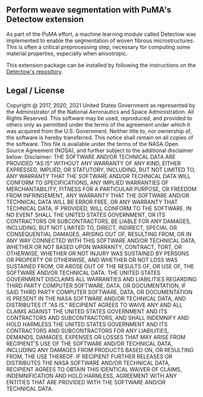 ## Perform weave segmentation with PuMA's Detectow extension

As part of the PuMA effort, a machine learning module called Detectow was implemented to enable the segmentation of woven fibrous microstructures.
This is often a critical preprocessing step, necessary for computing some material properties, especially when anisotropic. 

This extension package can be installed by following the instructions on the [Detectow's repository](https://github.com/fsemerar/detectow).

## Legal / License
Copyright @ 2017, 2020, 2021 United States Government as represented by the Administrator of the National Aeronautics and Space Administration. All Rights Reserved.
This software may be used, reproduced, and provided to others only as permitted under the terms of the agreement under which it was acquired from the U.S. Government. Neither title to, nor ownership of, the software is hereby transferred. This notice shall remain on all copies of the software.
This file is available under the terms of the NASA Open Source Agreement (NOSA), and further subject to the additional disclaimer below:
Disclaimer:
THE SOFTWARE AND/OR TECHNICAL DATA ARE PROVIDED "AS IS" WITHOUT ANY WARRANTY OF ANY KIND, EITHER EXPRESSED, IMPLIED, OR STATUTORY, INCLUDING, BUT NOT LIMITED TO, ANY WARRANTY THAT THE SOFTWARE AND/OR TECHNICAL DATA WILL CONFORM TO SPECIFICATIONS, ANY IMPLIED WARRANTIES OF MERCHANTABILITY, FITNESS FOR A PARTICULAR PURPOSE, OR FREEDOM FROM INFRINGEMENT, ANY WARRANTY THAT THE SOFTWARE AND/OR TECHNICAL DATA WILL BE ERROR FREE, OR ANY WARRANTY THAT TECHNICAL DATA, IF PROVIDED, WILL CONFORM TO THE SOFTWARE. IN NO EVENT SHALL THE UNITED STATES GOVERNMENT, OR ITS CONTRACTORS OR SUBCONTRACTORS, BE LIABLE FOR ANY DAMAGES, INCLUDING, BUT NOT LIMITED TO, DIRECT, INDIRECT, SPECIAL OR CONSEQUENTIAL DAMAGES, ARISING OUT OF, RESULTING FROM, OR IN ANY WAY CONNECTED WITH THIS SOFTWARE AND/OR TECHNICAL DATA, WHETHER OR NOT BASED UPON WARRANTY, CONTRACT, TORT, OR OTHERWISE, WHETHER OR NOT INJURY WAS SUSTAINED BY PERSONS OR PROPERTY OR OTHERWISE, AND WHETHER OR NOT LOSS WAS SUSTAINED FROM, OR AROSE OUT OF THE RESULTS OF, OR USE OF, THE SOFTWARE AND/OR TECHNICAL DATA.
THE UNITED STATES GOVERNMENT DISCLAIMS ALL WARRANTIES AND LIABILITIES REGARDING THIRD PARTY COMPUTER SOFTWARE, DATA, OR DOCUMENTATION, IF SAID THIRD PARTY COMPUTER SOFTWARE, DATA, OR DOCUMENTATION IS PRESENT IN THE NASA SOFTWARE AND/OR TECHNICAL DATA, AND DISTRIBUTES IT "AS IS."
RECIPIENT AGREES TO WAIVE ANY AND ALL CLAIMS AGAINST THE UNITED STATES GOVERNMENT AND ITS CONTRACTORS AND SUBCONTRACTORS, AND SHALL INDEMNIFY AND HOLD HARMLESS THE UNITED STATES GOVERNMENT AND ITS CONTRACTORS AND SUBCONTRACTORS FOR ANY LIABILITIES, DEMANDS, DAMAGES, EXPENSES OR LOSSES THAT MAY ARISE FROM RECIPIENT'S USE OF THE SOFTWARE AND/OR TECHNICAL DATA, INCLUDING ANY DAMAGES FROM PRODUCTS BASED ON, OR RESULTING FROM, THE USE THEREOF.
IF RECIPIENT FURTHER RELEASES OR DISTRIBUTES THE NASA SOFTWARE AND/OR TECHNICAL DATA, RECIPIENT AGREES TO OBTAIN THIS IDENTICAL WAIVER OF CLAIMS, INDEMNIFICATION AND HOLD HARMLESS, AGREEMENT WITH ANY ENTITIES THAT ARE PROVIDED WITH THE SOFTWARE AND/OR TECHNICAL DATA.
